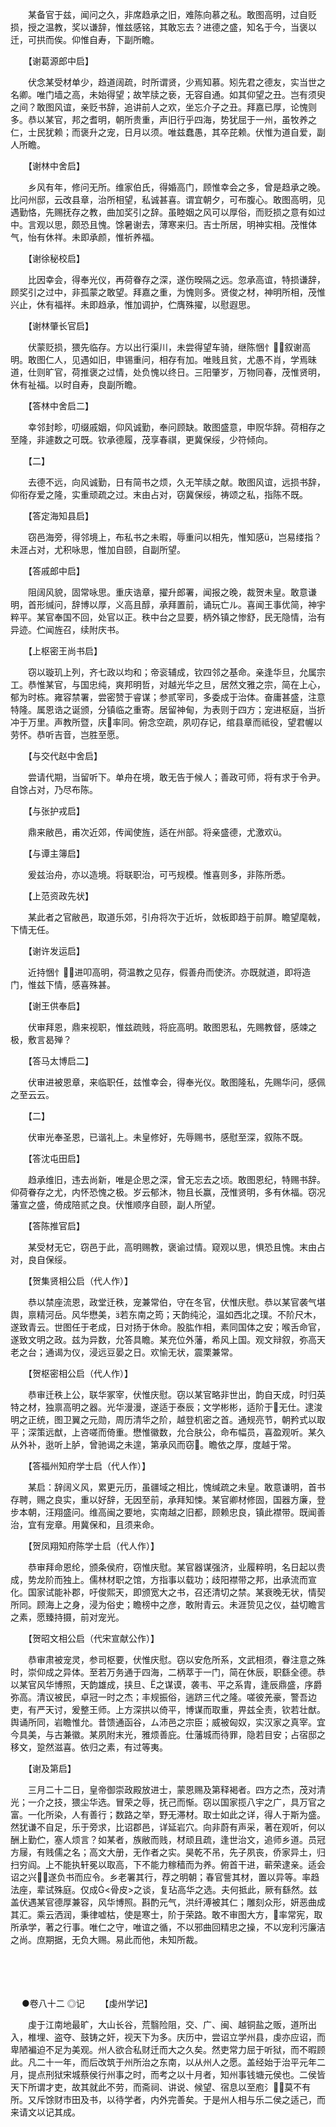 <!-- { "loadSidebar": true } -->
　　某备官于兹，闻问之久，非席趋承之旧，难陈向慕之私。敢图高明，过自贬损，授之温教，奖以谦辞，惟兹感铭，其敢忘去？进德之盛，知名于今，当褒以迁，可拱而俟。仰惟自寿，下副所瞻。

　　【谢葛源郎中启】

　　伏念某受材单少，趋道阔疏，时所谓贤，少焉知慕。矧先君之德友，实当世之名卿。唯门墙之高，未始得望；故竿牍之亵，无容自通。如其仰望之丑。岂有须臾之间？敢图风谊，亲贬书辞，追讲前人之欢，坐忘介子之丑。拜嘉已厚，论愧则多。恭以某官，邦之耆明，朝所贵重，声旧行乎四海，势犹屈于一州，虽牧养之仁，士民犹赖；而褒升之宠，日月以须。唯兹蠢愚，其卒芘赖。伏惟为道自爱，副人所瞻。

　　【谢林中舍启】

　　乡风有年，修问无所。维家伯氏，得婚高门，顾惟幸会之多，曾是趋承之晚。比问州邸，云改县章，治所相望，私诚甚喜。谓宜朝夕，可布腹心。敢图高明，见遇勤恪，先赐抚存之教，曲加奖引之辞。虽睦姻之风可以厚俗，而贬损之意有如过中。言观以思，颇恐且愧。馀暑谢去，薄寒来归。吉士所居，明神实相。茂惟体气，怡有休祥。未即承颜，惟祈养福。

　　【谢徐秘校启】

　　比因幸会，得奉光仪，再荷眷存之深，遂伤暌隔之远。忽承高谊，特损谦辞，顾奖引之过中，非孤蒙之敢望。拜嘉之重，为愧则多。贤俊之材，神明所相，茂惟兴止，休有福祥。未即趋承，惟加调护，伫膺殊擢，以慰遐思。

　　【谢林肇长官启】

　　伏蒙贬损，猥先临存。方以出行渠川，未尝得望车骑，继陈悃忄，叙谢高明。敢图仁人，见遇如旧，申锡重问，相存有加。唯贱且贫，尤愚不肖，学焉昧道，仕则旷官，荷推褒之过情，处负愧以终日。三阳肇岁，万物同春，茂惟贤明，休有祉福。以时自寿，良副所瞻。

　　【答林中舍启二】

　　幸邻封畛，叨缀戚姻，仰风诚勤，奉问顾缺。敢图盛意，申贶华辞。荷相存之至隆，非遽数之可既。钦承德履，茂享春祺，更冀保绥，少符倾向。

　　【二】

　　去德不远，向风诚勤，日有简书之烦，久无竿牍之献。敢图风谊，远损书辞，仰衔存爱之隆，实重顽疏之过。末由占对，窃冀保绥，祷颂之私，指陈不既。

　　【答定海知县启】

　　窃邑海旁，得邻境上，布私书之未暇，辱重问以相先，惟知感，岂易缕指？未涯占对，尤积咏思，惟加自颐，自副所望。

　　【答戚郎中启】

　　阻阔风貌，固常咏思。重庆诰章，擢升郎署，闻报之晚，裁贺未皇。敢意谦明，首形缄问，辞博以厚，义高且醇，承拜置前，诵玩亡ル。喜闻王事优简，神宇粹平。某官奉国不回，处官以正。秩中台之显要，柄外镇之惨舒，民无隐情，治有异迹。伫闻旌召，续附庆书。

　　【上枢密王尚书启】

　　窃以璇玑上列，齐七政以均和；帝衮辅成，钦四邻之基命。亲逢华旦，允属宗工。恭惟某官，与国忠纯，爽邦明哲，对越光华之旦，居然文雅之宗，简在上心，郁为时栋。雍容禁署，尝密赞于睿谋；参贰宰司，多委成于治体。奋庸甚盛，注意特隆。属恩诰之诞颁，分镇临之重寄。居留神甸，为表则于四方；宠进枢庭，当折冲于万里。声教所暨，庆率同。俯念空疏，夙叨存记，绾县章而祗役，望君幄以劳怀。恭听吉音，岂胜至愿。

　　【与交代赵中舍启】

　　尝请代期，当留听下。单舟在境，敢无告于候人；善政可师，将有求于令尹。自馀占对，乃尽布陈。

　　【与张护戎启】

　　鼎来敝邑，甫次近郊，传闻使旌，适在州部。将亲盛德，尤激欢。

　　【与谭主簿启】

　　爰兹治舟，亦以造境。将联职治，可丐规模。惟喜则多，非陈所悉。

　　【上范资政先状】

　　某此者之官敝邑，取道乐郊，引舟将次于近圻，敛板即趋于前屏。瞻望麾戟，下情无任。

　　【谢许发运启】

　　近持悃忄，进叩高明，荷温教之见存，假善舟而使济。亦既就道，即将造门，惟兹下情，感喜殊甚。

　　【谢王供奉启】

　　伏审拜恩，鼎来视职，惟兹疏贱，将庇高明。敢图恩私，先赐教督，感竦之极，敷言曷殚？

　　【答马太博启二】

　　伏审进被恩章，来临职任，兹惟幸会，得奉光仪。敢图隆私，先赐华问，感佩之至云云。

　　【二】

　　伏审光奉圣恩，已谐礼上。未皇修好，先辱赐书，感慰至深，叙陈不既。

　　【答沈屯田启】

　　趋承维旧，违去尚新，唯是企思之深，曾无忘去之顷。敢图恩纪，特赐书辞。仰荷眷存之尤，内怀恐愧之极。岁云郁沐，物且长赢，茂惟贤明，多有休福。窃况藩宣之盛，倚成陪贰之良。伏惟顺序自颐，副人所望。

　　【答陈推官启】

　　某受材无它，窃邑于此，高明赐教，褒谕过情。窥观以思，惧恐且愧。末由占对，良自保绥。

　　【贺集贤相公启（代人作）】

　　恭以禁座流恩，政堂迁秩，宠兼常伯，守在冬官，伏惟庆慰。恭以某官袭气堪舆，禀精河岳。风华懋美，若东南之筠；天韵纯沦，温如西北之璞。不阶尺木，遂致青云。世图任于老成，日对扬于休命。股肱作相，素同国体之安；喉舌命官，遂致文明之政。兹为异数，允答具瞻。某充位外藩，希风上国。观文辩叙，弥高天老之台；通谒为仪，浸远豆晏之日。欢愉无状，震栗兼常。

　　【贺枢密相公启（代人作）】

　　恭审迁秩上公，联华冢宰，伏惟庆慰。窃以某官略非世出，韵自天成，时归英特之材，独禀高明之器。光华漫漫，遂适于泰辰；文学彬彬，适阶于无仕。逮浚明之正统，图卫翼之元勋，周历清华之阶，越登机密之首。通规亮节，朝矜式以取平；深策远猷，上咨嗟而倚重。懋惟徽数，允合肤公，命布幅员，喜盈观听。某久从外补，逖听上胪，曾驰谒之未遑，第承风而窃。瞻依之厚，度越于常。

　　【答福州知府学士启（代人作）】

　　某启：辞阔义风，累更元历，虽疆域之相比，愧缄疏之未皇。敢意谦明，首书存聘，赐之良实，重以好辞，无因至前，承拜知悚。某官卿材修固，国器方廉，登步本朝，汪翔盛问。维高闽之要地，实南越之旧都，顾赖忠良，镇此襟带。既闻善治，宜有宠章。用冀保和，且须来命。

　　【贺凤翔知府陈学士启（代人作）】

　　恭审拜命恩纶，颁条侯府，窃惟庆慰。某官器谋强济，业履粹明，名日起以贵成，势龙阶而独上。儒林材职之馆，方指事以载功；歧阳襟带之邦，出承流而宣化。国家试能补郡，吁俊熙天，即颁宽大之书，召还清切之禁。某衰晚无状，情契所同。顾海上之身，浸为俗史；瞻榜中之彦，敢附青云。未涯贽见之仪，益切瞻言之素，愿臻持摄，前对宠光。

　　【贺昭文相公启（代宋宣献公作）】

　　恭审肃被宠灵，参司枢要，伏惟庆慰。窃以安危所系，文武相须，眷注意之殊时，崇仰成之异体。至若万务通于四海，二柄萃于一门，简在休辰，职繇全德。恭以某官风华博照，天韵雄成，挟旦、之谋谟，袭韦、平之系胄，逢辰鼎盛，序爵弥高。清议被民，卓冠一时之杰；丰规振俗，遄跻三代之隆。嗟彼羌豪，警吾边吏，有严天讨，爰整王师。上方深拱以倚平，博谋而取重，畀兹全责，钦若壮猷。舆诵所同，岩瞻惟允。昔馈通函谷，ム沛邑之宗臣；威被匈奴，实汉家之真宰。宜今具美，与古兼徽。某夙附末光，雅烦善庇。仕藩城而待罪，隐若目安；占宿邸之移文，跫然滋喜。依归之素，有过等夷。

　　【谢及第启】

　　三月二十二日，皇帝御崇政殿放进士，蒙恩赐及第释褐者。四方之杰，茂对清光；一介之技，猥尘华选。冒荣之辱，抚己而惭。窃以国家揽八宇之广，具万官之富。一化所染，人有善行；数路之举，野无滞材。取士如此之详，得人于斯为盛。然犹谦不自足，乐于旁求，比诏郡邑，详延岩穴。向非蔚有声采，著在观听，何以酬上勤伫，塞人烦言？如某者，族敝而贱，材顽且疏，逢世治文，追师乡道。员冠方屦，有贱儒之名；高文大册，无作者之实。昊乾不吊，先子夙丧，侨家异土，归扫穷阎。上不能执轩冕以取高，下不能力稼穑而为养。俯首干进，蕲荣逮亲。适会诏之兴，遂负书而应令。乡老署其行，荐之明朝；春官訾其材，置以异等。率趋法座，辈试殊庭。仅成<骨皮>之谈，复玷高华之选。夫何抵此，厥有繇然。兹盖伏遇某官德厚兼容，风华博照。斟酌元气，洪纤溥被其仁；雕刻众形，妍恶曲成其汇。乘云洒润，秉律嘘枯，使是寒士，阶于荣路。敢不审图大方，率常宪，取所承学，著之行事。唯仁之守，唯谊之循，不以邪曲回精忠之操，不以宠利污廉洁之尚。庶期据，无负大赐。易此而他，未知所裁。 
　

　




　

　
●卷八十二
◎记
　　【虔州学记】

　　虔于江南地最旷，大山长谷，荒翳险阻，交、广、闽、越铜盐之贩，道所出入，椎埋、盗夺、鼓铸之奸，视天下为多。庆历中，尝诏立学州县，虔亦应诏，而卑陋褊迫不足为美观。州人欲合私财迁而大之久矣。然吏常力屈于听狱，而不暇顾此。凡二十一年，而后改筑于州所治之东南，以从州人之愿。盖经始于治平元年二月，提点刑狱宋城蔡侯行州事之时，而考之以十月者，知州事钱塘元侯也。二侯皆天下所谓才吏，故其就此不劳，而斋祠、讲说、候望、宿息以至庖氵，莫不有所。又斥馀财市田及书，以待学者，内外完善矣。于是州人相与乐二侯之适己，而来请文以记其成。

